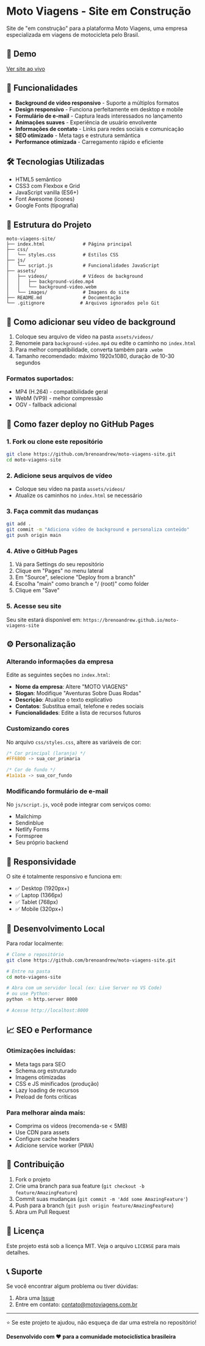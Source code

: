 # Moto Viagens - Site em Construção

Site de "em construção" para a plataforma Moto Viagens, uma empresa especializada em viagens de motocicleta pelo Brasil.

## 📱 Demo

[Ver site ao vivo](https://brenoandrew.github.io/moto-viagens-site)

## 🚀 Funcionalidades

- **Background de vídeo responsivo** - Suporte a múltiplos formatos
- **Design responsivo** - Funciona perfeitamente em desktop e mobile
- **Formulário de e-mail** - Captura leads interessados no lançamento
- **Animações suaves** - Experiência de usuário envolvente
- **Informações de contato** - Links para redes sociais e comunicação
- **SEO otimizado** - Meta tags e estrutura semântica
- **Performance otimizada** - Carregamento rápido e eficiente

## 🛠️ Tecnologias Utilizadas

- HTML5 semântico
- CSS3 com Flexbox e Grid
- JavaScript vanilla (ES6+)
- Font Awesome (ícones)
- Google Fonts (tipografia)

## 📁 Estrutura do Projeto

```
moto-viagens-site/
├── index.html              # Página principal
├── css/
│   └── styles.css          # Estilos CSS
├── js/
│   └── script.js           # Funcionalidades JavaScript
├── assets/
│   ├── videos/             # Vídeos de background
│   │   ├── background-video.mp4
│   │   └── background-video.webm
│   └── images/             # Imagens do site
├── README.md               # Documentação
└── .gitignore             # Arquivos ignorados pelo Git
```

## 🎥 Como adicionar seu vídeo de background

1. Coloque seu arquivo de vídeo na pasta `assets/videos/`
2. Renomeie para `background-video.mp4` ou edite o caminho no `index.html`
3. Para melhor compatibilidade, converta também para `.webm`
4. Tamanho recomendado: máximo 1920x1080, duração de 10-30 segundos

### Formatos suportados:
- MP4 (H.264) - compatibilidade geral
- WebM (VP9) - melhor compressão
- OGV - fallback adicional

## 🚀 Como fazer deploy no GitHub Pages

### 1. Fork ou clone este repositório

```bash
git clone https://github.com/brenoandrew/moto-viagens-site.git
cd moto-viagens-site
```

### 2. Adicione seus arquivos de vídeo

- Coloque seu vídeo na pasta `assets/videos/`
- Atualize os caminhos no `index.html` se necessário

### 3. Faça commit das mudanças

```bash
git add .
git commit -m "Adiciona vídeo de background e personaliza conteúdo"
git push origin main
```

### 4. Ative o GitHub Pages

1. Vá para Settings do seu repositório
2. Clique em "Pages" no menu lateral
3. Em "Source", selecione "Deploy from a branch"
4. Escolha "main" como branch e "/ (root)" como folder
5. Clique em "Save"

### 5. Acesse seu site

Seu site estará disponível em: `https://brenoandrew.github.io/moto-viagens-site`

## ⚙️ Personalização

### Alterando informações da empresa

Edite as seguintes seções no `index.html`:

- **Nome da empresa**: Altere "MOTO VIAGENS" 
- **Slogan**: Modifique "Aventuras Sobre Duas Rodas"
- **Descrição**: Atualize o texto explicativo
- **Contatos**: Substitua email, telefone e redes sociais
- **Funcionalidades**: Edite a lista de recursos futuros

### Customizando cores

No arquivo `css/styles.css`, altere as variáveis de cor:

```css
/* Cor principal (laranja) */
#FF6B00 -> sua_cor_primaria

/* Cor de fundo */
#1a1a1a -> sua_cor_fundo
```

### Modificando formulário de e-mail

No `js/script.js`, você pode integrar com serviços como:

- Mailchimp
- Sendinblue  
- Netlify Forms
- Formspree
- Seu próprio backend

## 📱 Responsividade

O site é totalmente responsivo e funciona em:

- ✅ Desktop (1920px+)
- ✅ Laptop (1366px)
- ✅ Tablet (768px)
- ✅ Mobile (320px+)

## 🔧 Desenvolvimento Local

Para rodar localmente:

```bash
# Clone o repositório
git clone https://github.com/brenoandrew/moto-viagens-site.git

# Entre na pasta
cd moto-viagens-site

# Abra com um servidor local (ex: Live Server no VS Code)
# ou use Python:
python -m http.server 8000

# Acesse http://localhost:8000
```

## 📈 SEO e Performance

### Otimizações incluídas:

- Meta tags para SEO
- Schema.org estruturado
- Imagens otimizadas
- CSS e JS minificados (produção)
- Lazy loading de recursos
- Preload de fonts críticas

### Para melhorar ainda mais:

- Comprima os vídeos (recomenda-se < 5MB)
- Use CDN para assets
- Configure cache headers
- Adicione service worker (PWA)

## 🤝 Contribuição

1. Fork o projeto
2. Crie uma branch para sua feature (`git checkout -b feature/AmazingFeature`)
3. Commit suas mudanças (`git commit -m 'Add some AmazingFeature'`)
4. Push para a branch (`git push origin feature/AmazingFeature`)
5. Abra um Pull Request

## 📄 Licença

Este projeto está sob a licença MIT. Veja o arquivo `LICENSE` para mais detalhes.

## 📞 Suporte

Se você encontrar algum problema ou tiver dúvidas:

1. Abra uma [Issue](https://github.com/seuusuario/moto-viagens-site/issues)
2. Entre em contato: [contato@motoviagens.com.br](mailto:contato@motoviagens.com.br)

---

⭐ Se este projeto te ajudou, não esqueça de dar uma estrela no repositório!

**Desenvolvido com ❤️ para a comunidade motociclística brasileira**